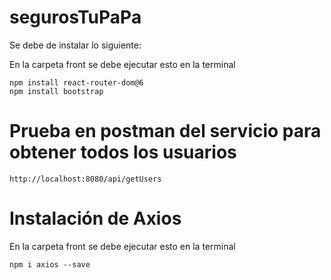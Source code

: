 # segurosTuPaPa

Se debe de instalar lo siguiente:

En la carpeta front se debe ejecutar esto en la terminal
```
npm install react-router-dom@6
npm install bootstrap
```

# Prueba en postman del servicio para obtener todos los usuarios
```
http://localhost:8080/api/getUsers
```

# Instalación de Axios

En la carpeta front se debe ejecutar esto en la terminal
```
npm i axios --save
```